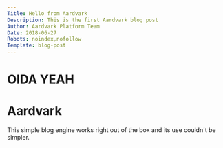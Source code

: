 ```yaml
---
Title: Hello from Aardvark
Description: This is the first Aardvark blog post
Author: Aardvark Platform Team
Date: 2018-06-27
Robots: noindex,nofollow
Template: blog-post
---
```


# OIDA YEAH

# Aardvark
This simple blog engine works right out of the box and its use couldn't be simpler.